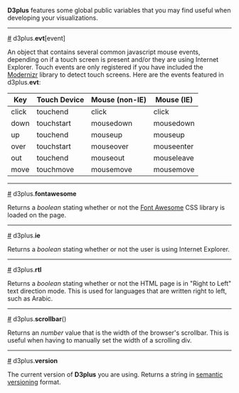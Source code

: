 **D3plus** features some global public variables that you may find useful when developing your visualizations.

***

<a name="evt" href="#wiki-evt">#</a> d3plus.**evt**[event]

An object that contains several common javascript mouse events, depending on if a touch screen is present and/or they are using Internet Explorer. Touch events are only registered if you have included the [Modernizr](wiki/Dependencies#modernizr) library to detect touch screens. Here are the events featured in d3plus.**evt**:

|Key|Touch Device|Mouse (non-IE)|Mouse (IE)|
|---|---|---|---|
|click|touchend|click|click|
|down|touchstart|mousedown|mousedown|
|up|touchend|mouseup|mouseup|
|over|touchstart|mouseover|mouseenter|
|out|touchend|mouseout|mouseleave|
|move|touchmove|mousemove|mousemove|

***

<a name="fontawesome" href="#wiki-fontawesome">#</a> d3plus.**fontawesome**

Returns a *boolean* stating whether or not the [Font Awesome](wiki/Dependencies#wiki-fontawesome) CSS library is loaded on the page.

***

<a name="ie" href="#wiki-ie">#</a> d3plus.**ie**

Returns a *boolean* stating whether or not the user is using Internet Explorer.

***

<a name="rtl" href="#wiki-rtl">#</a> d3plus.**rtl**

Returns a *boolean* stating whether or not the HTML page is in "Right to Left" text direction mode. This is used for languages that are written right to left, such as Arabic.

***

<a name="scrollbar" href="#wiki-rtl">#</a> d3plus.**scrollbar**()

Returns an *number* value that is the width of the browser's scrollbar. This is useful when having to manually set the width of a scrolling div.

***

<a name="version" href="#wiki-version">#</a> d3plus.**version**

The current version of **D3plus** you are using. Returns a string in [semantic versioning](http://semver.org/) format.